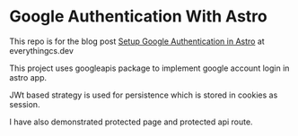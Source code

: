 # Google Authentication With Astro

This repo is for the blog post [Setup Google Authentication in Astro](https://everythingcs.dev/blog/astro-js-google-auth/) at everythingcs.dev

This project uses googleapis package to implement google account login in astro app.

JWt based strategy is used for persistence which is stored in cookies as session.

I have also demonstrated protected page and protected api route.
